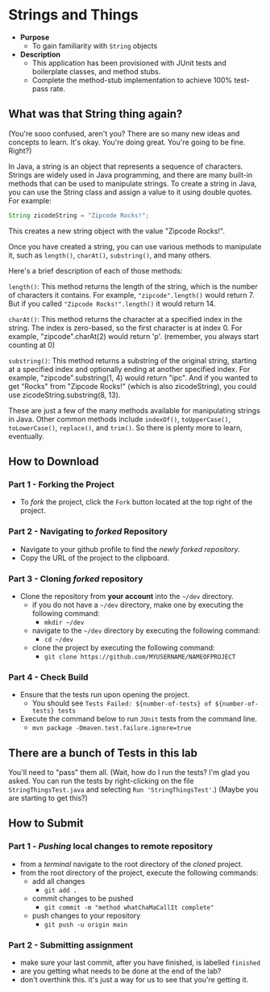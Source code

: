 # Strings and Things

* **Purpose**
    * To gain familiarity with `String` objects
* **Description**
    * This application has been provisioned with JUnit tests and boilerplate classes, and method stubs.
    * Complete the method-stub implementation to achieve 100% test-pass rate.

## What was that String thing again?

(You're sooo confused, aren't you? There are so many new ideas and concepts to learn.  It's okay.  You're doing great.  You're going to be fine.  Right?)

In Java, a string is an object that represents a sequence of characters. Strings are widely used in Java programming, and there are many built-in methods that can be used to manipulate strings. To create a string in Java, you can use the String class and assign a value to it using double quotes. For example:

```java
String zicodeString = "Zipcode Rocks!";
```

This creates a new string object with the value "Zipcode Rocks!".

Once you have created a string, you can use various methods to manipulate it, such as `length()`, `charAt()`, `substring()`, and many others.

Here's a brief description of each of those methods:

`length()`: This method returns the length of the string, which is the number of characters it contains. For example, `"zipcode".length()` would return 7.
But if you called `"Zipcode Rocks!".length()` it would return 14.

`charAt()`: This method returns the character at a specified index in the string. The index is zero-based, so the first character is at index 0. For example, "zipcode".charAt(2) would return 'p'. (remember, you always start counting at 0)

`substring()`: This method returns a substring of the original string, starting at a specified index and optionally ending at another specified index. For example, "zipcode".substring(1, 4) would return "ipc". And if you wanted to get "Rocks" from "Zipcode Rocks!" (which is also zicodeString), you could use zicodeString.substring(8, 13).

These are just a few of the many methods available for manipulating strings in Java. Other common methods include `indexOf()`, `toUpperCase()`, `toLowerCase()`, `replace()`, and `trim()`. So there is plenty more to learn, eventually.


## How to Download

### Part 1 - Forking the Project
* To _fork_ the project, click the `Fork` button located at the top right of the project.


### Part 2 - Navigating to _forked_ Repository
* Navigate to your github profile to find the _newly forked repository_.
* Copy the URL of the project to the clipboard.

### Part 3 - Cloning _forked_ repository
* Clone the repository from **your account** into the `~/dev` directory.
    * if you do not have a `~/dev` directory, make one by executing the following command:
        * `mkdir ~/dev`
    * navigate to the `~/dev` directory by executing the following command:
        * `cd ~/dev`
    * clone the project by executing the following command:
        * `git clone https://github.com/MYUSERNAME/NAMEOFPROJECT`

### Part 4 - Check Build
* Ensure that the tests run upon opening the project.
    * You should see `Tests Failed: ${number-of-tests} of ${number-of-tests} tests`
* Execute the command below to run `JUnit` tests from the command line.
    * `mvn package -Dmaven.test.failure.ignore=true`

## There are a bunch of Tests in this lab

You'll need to "pass" them all. 
(Wait, how do I run the tests? I'm glad you asked.  You can run the tests by right-clicking on the file `StringThingsTest.java` and selecting `Run 'StringThingsTest'`.)
(Maybe you are starting to get this?)

## How to Submit

### Part 1 -  _Pushing_ local changes to remote repository
* from a _terminal_ navigate to the root directory of the _cloned_ project.
* from the root directory of the project, execute the following commands:
    * add all changes
        * `git add .`
    * commit changes to be pushed
        * `git commit -m "method whatChaMaCallIt complete"`
    * push changes to your repository
        * `git push -u origin main`

### Part 2 - Submitting assignment

* make sure your last commit, after you have finished, is labelled `finished`
* are you getting what needs to be done at the end of the lab?
* don't overthink this.  it's just a way for us to see that you're getting it.
